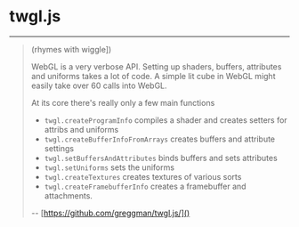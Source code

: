 # twgl.js
----
> (rhymes with wiggle])
>
> WebGL is a very verbose API. Setting up shaders, buffers, attributes and uniforms
> takes a lot of code. A simple lit cube in WebGL might easily take over 60 calls into WebGL.
>
> At its core there's really only a few main functions
>
> *   `twgl.createProgramInfo` compiles a shader and creates setters for attribs and uniforms
> *   `twgl.createBufferInfoFromArrays` creates buffers and attribute settings
> *   `twgl.setBuffersAndAttributes` binds buffers and sets attributes
> *   `twgl.setUniforms` sets the uniforms
> *   `twgl.createTextures` creates textures of various sorts
> *   `twgl.createFramebufferInfo` creates a framebuffer and attachments.
>
> -- [https://github.com/greggman/twgl.js/]()
